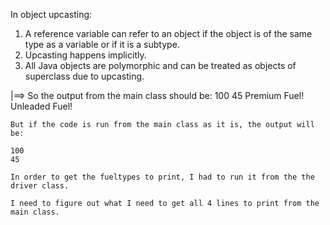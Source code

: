 In object upcasting:

 1) A reference variable can refer to an object if the object is of the same type as a variable or if it is a subtype.
 2) Upcasting happens implicitly.
 3) All Java objects are polymorphic and can be treated as objects of superclass due to upcasting.

 |==> So the output from the main class should be:
    100
    45
    Premium Fuel!
    Unleaded Fuel!

    But if the code is run from the main class as it is, the output will be:

    100
    45

    In order to get the fueltypes to print, I had to run it from the the driver class.

    I need to figure out what I need to get all 4 lines to print from the main class.